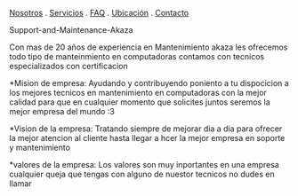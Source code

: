 [Nosotros](./nosotros.md) . [Servicios](./servicios.md) . [FAQ](FAQ.md) . [Ubicación](ubicacion.md) . [Contacto](./contacto.md)

Support-and-Maintenance-Akaza

Con mas de 20 años de experiencia en Mantenimiento akaza les ofrecemos todo tipo de manteinmiento en computadoras
contamos con tecnicos especializados con certificacion 

*Mision de empresa: Ayudando y contribuyendo poniento a tu dispocicion a los mejores tecnicos en mantenimiento en computadoras con la mejor calidad
 para que en cualquier momento que solicites juntos seremos la mejor empresa del mundo :3
 
*Vision de la empresa: Tratando siempre de mejorar dia a dia para ofrecer la mejor atencion al cliente
hasta llegar a hcer la mejor empresa en soporte y mantenimiento 

*valores de la empresa: Los valores son muy inportantes en una empresa cualquier queja que tengas con alguno de nuestor
tecnicos no dudes en llamar 
